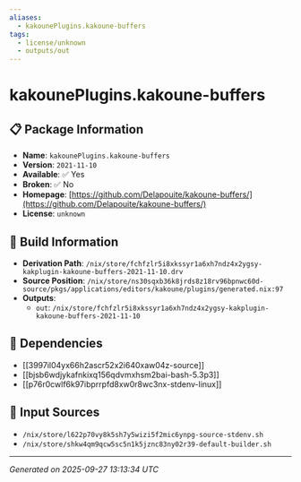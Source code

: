 ```yaml
---
aliases:
  - kakounePlugins.kakoune-buffers
tags:
  - license/unknown
  - outputs/out
---
```


# kakounePlugins.kakoune-buffers

## 📋 Package Information

- **Name**: `kakounePlugins.kakoune-buffers`
- **Version**: `2021-11-10`
- **Available**: ✅ Yes
- **Broken**: ✅ No
- **Homepage**: [https://github.com/Delapouite/kakoune-buffers/](https://github.com/Delapouite/kakoune-buffers/)
- **License**: `unknown`

## 🔧 Build Information

- **Derivation Path**: `/nix/store/fchfzlr5i8xkssyr1a6xh7ndz4x2ygsy-kakplugin-kakoune-buffers-2021-11-10.drv`
- **Source Position**: `/nix/store/ns30sqxb36k8jrds8z18rv96bpnwc60d-source/pkgs/applications/editors/kakoune/plugins/generated.nix:97`
- **Outputs**:
  - `out`:  `/nix/store/fchfzlr5i8xkssyr1a6xh7ndz4x2ygsy-kakplugin-kakoune-buffers-2021-11-10`

## 🔗 Dependencies

- [[3997il04yx66h2ascr52x2i640xaw04z-source]]
- [[bjsb6wdjykafnkixq156qdvmxhsm2bai-bash-5.3p3]]
- [[p76r0cwlf6k97ibprrpfd8xw0r8wc3nx-stdenv-linux]]

## 📁 Input Sources

- `/nix/store/l622p70vy8k5sh7y5wizi5f2mic6ynpg-source-stdenv.sh`
- `/nix/store/shkw4qm9qcw5sc5n1k5jznc83ny02r39-default-builder.sh`

---
*Generated on 2025-09-27 13:13:34 UTC*
